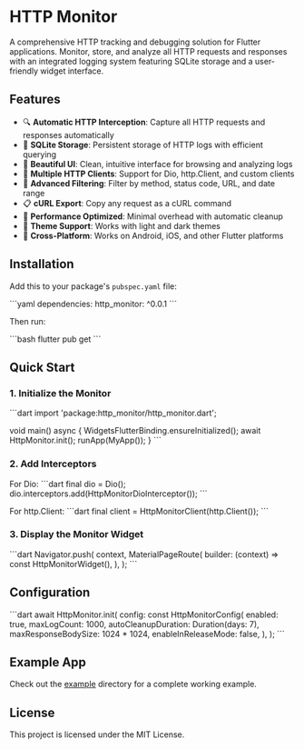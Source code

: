 # HTTP Monitor

A comprehensive HTTP tracking and debugging solution for Flutter applications. Monitor, store, and analyze all HTTP requests and responses with an integrated logging system featuring SQLite storage and a user-friendly widget interface.

## Features

- 🔍 **Automatic HTTP Interception**: Capture all HTTP requests and responses automatically
- 💾 **SQLite Storage**: Persistent storage of HTTP logs with efficient querying
- 🎨 **Beautiful UI**: Clean, intuitive interface for browsing and analyzing logs
- 🔧 **Multiple HTTP Clients**: Support for Dio, http.Client, and custom clients
- 🔎 **Advanced Filtering**: Filter by method, status code, URL, and date range
- 📋 **cURL Export**: Copy any request as a cURL command
- 🎯 **Performance Optimized**: Minimal overhead with automatic cleanup
- 🌙 **Theme Support**: Works with light and dark themes
- 📱 **Cross-Platform**: Works on Android, iOS, and other Flutter platforms

## Installation

Add this to your package's `pubspec.yaml` file:

\`\`\`yaml
dependencies:
  http_monitor: ^0.0.1
\`\`\`

Then run:

\`\`\`bash
flutter pub get
\`\`\`

## Quick Start

### 1. Initialize the Monitor

\`\`\`dart
import 'package:http_monitor/http_monitor.dart';

void main() async {
  WidgetsFlutterBinding.ensureInitialized();
  await HttpMonitor.init();
  runApp(MyApp());
}
\`\`\`

### 2. Add Interceptors

For Dio:
\`\`\`dart
final dio = Dio();
dio.interceptors.add(HttpMonitorDioInterceptor());
\`\`\`

For http.Client:
\`\`\`dart
final client = HttpMonitorClient(http.Client());
\`\`\`

### 3. Display the Monitor Widget

\`\`\`dart
Navigator.push(
  context,
  MaterialPageRoute(
    builder: (context) => const HttpMonitorWidget(),
  ),
);
\`\`\`

## Configuration

\`\`\`dart
await HttpMonitor.init(
  config: const HttpMonitorConfig(
    enabled: true,
    maxLogCount: 1000,
    autoCleanupDuration: Duration(days: 7),
    maxResponseBodySize: 1024 * 1024,
    enableInReleaseMode: false,
  ),
);
\`\`\`

## Example App

Check out the [example](example/) directory for a complete working example.

## License

This project is licensed under the MIT License.
